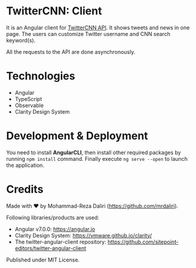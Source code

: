 # TwitterCNN: Client

It is an Angular client for [TwitterCNN API](https://github.com/mrdaliri/twittercnn-api). It shows tweets and news in one page. The users can customize Twitter username and CNN search keyword(s).

All the requests to the API are done asynchronously.
# Technologies

 - Angular
 - TypeScript
 - Observable
 - Clarity Design System
 
# Development & Deployment
You need to install **AngularCLI**, then install other required packages by running `npm install` command. Finally execute `ng serve --open` to launch the application.

# Credits

Made with ❤️ by Mohammad-Reza Daliri (https://github.com/mrdaliri).

Following libraries/products are used:
- Angular v7.0.0: https://angular.io
 - Clarity Design System: https://vmware.github.io/clarity/
- The twitter-angular-client repository: https://github.com/sitepoint-editors/twitter-angular-client

Published under MIT License.
